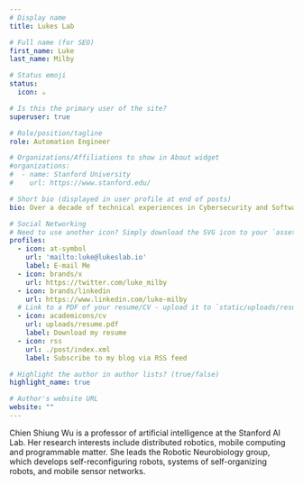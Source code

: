 ```yaml
---
# Display name
title: Lukes Lab

# Full name (for SEO)
first_name: Luke
last_name: Milby

# Status emoji
status:
  icon: ☕️

# Is this the primary user of the site?
superuser: true

# Role/position/tagline
role: Automation Engineer

# Organizations/Affiliations to show in About widget
#organizations:
#  - name: Stanford University
#    url: https://www.stanford.edu/

# Short bio (displayed in user profile at end of posts)
bio: Over a decade of technical experiences in Cybersecurity and Software Engineering. Are a curious person? Come along with me as I explore different technologies and systems outside of a computer.

# Social Networking
# Need to use another icon? Simply download the SVG icon to your `assets/media/icons/` folder.
profiles:
  - icon: at-symbol
    url: 'mailto:luke@lukeslab.io'
    label: E-mail Me
  - icon: brands/x
    url: https://twitter.com/luke_milby
  - icon: brands/linkedin
    url: https://www.linkedin.com/luke-milby
  # Link to a PDF of your resume/CV - upload it to `static/uploads/resume.pdf`
  - icon: academicons/cv
    url: uploads/resume.pdf
    label: Download my resume
  - icon: rss
    url: ./post/index.xml
    label: Subscribe to my blog via RSS feed

# Highlight the author in author lists? (true/false)
highlight_name: true

# Author's website URL
website: ""
---
```


Chien Shiung Wu is a professor of artificial intelligence at the Stanford AI Lab. Her research interests include
distributed robotics, mobile computing and programmable matter. She leads the Robotic Neurobiology group, which develops
self-reconfiguring robots, systems of self-organizing robots, and mobile sensor networks.
